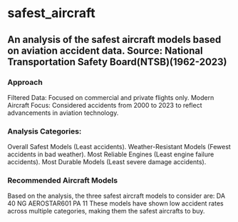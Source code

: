 # safest_aircraft
## An analysis of the safest aircraft models based on aviation accident data. Source: National Transportation Safety Board(NTSB)(1962-2023)
### Approach
Filtered Data: Focused on commercial and private flights only.
Modern Aircraft Focus: Considered accidents from 2000 to 2023 to reflect advancements in aviation technology.
### Analysis Categories:
Overall Safest Models (Least accidents).
Weather-Resistant Models (Fewest accidents in bad weather).
Most Reliable Engines (Least engine failure accidents).
Most Durable Models (Least severe damage accidents).
### Recommended Aircraft Models
Based on the analysis, the three safest aircraft models to consider are:
DA 40 NG
AEROSTAR601
PA 11
These models have shown low accident rates across multiple categories, making them the safest aircrafts to buy.
